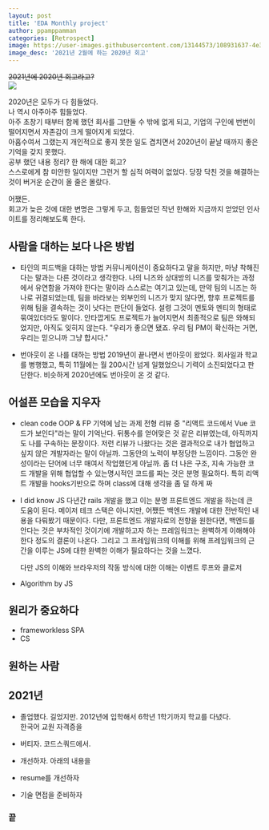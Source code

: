 ```yaml
---
layout: post
title: 'EDA Monthly project'
author: ppamppamman
categories: [Retrospect]
image: https://user-images.githubusercontent.com/13144573/108931637-4e3bb680-768b-11eb-9ada-a8528895d7d0.png
image_desc: '2021년 2월에 하는 2020년 회고'
---
```

~~2021년에 2020년 회고라고?~~  
<img src="https://user-images.githubusercontent.com/13144573/108939250-c195f600-7694-11eb-9454-5c49f57a8244.gif" />

2020년은 모두가 다 힘들었다.  
나 역시 아주아주 힘들었다.  
아주 초창기 때부터 함께 했던 회사를 그만둘 수 밖에 없게 되고, 기업의 구인에 번번이 떨어지면서 자존감이 크게 떨어지게 되었다.  
아홉수여서 그랬는지 개인적으로 좋지 못한 일도 겹치면서 2020년이 끝날 때까지 좋은 기억을 갖지 못했다.  
공부 했던 내용 정리? 한 해에 대한 회고?  
스스로에게 참 미안한 일이지만 그런거 할 심적 여력이 없었다. 당장 닥친 것을 해결하는 것이 버거운 순간이 올 줄은 몰랐다.  

어쨌든.  
회고가 늦은 것에 대한 변명은 그렇게 두고, 힘들었던 작년 한해와 지금까지 얻었던 인사이트를 정리해보도록 한다.  

## 사람을 대하는 보다 나은 방법
- 타인의 피드백을 대하는 방법
  커뮤니케이션이 중요하다고 말을 하지만, 마냥 착해진다는 말과는 다른 것이라고 생각한다.
  나의 니즈와 상대방의 니즈를 맞춰가는 과정에서 유연함을 가져야 한다는 말이라 스스로는 여기고 있는데,
  만약 팀의 니즈는 하나로 귀결되었는데, 팀을 바라보는 외부인의 니즈가 맞지 않다면, 향후 프로젝트를 위해 팀을 결속하는 것이 낫다는 판단이 들었다. 설령 그것이 멘토와 멘티의 형태로 묶여있더라도 말이다.
  안타깝게도 프로젝트가 늘어지면서 최종적으로 팀은 와해되었지만, 아직도 잊히지 않는다.
  "우리가 좋으면 됐죠. 우리 팀 PM이 확신하는 거면, 우리는 믿으니까 그냥 합시다."

- 번아웃이 온 나를 대하는 방법
  2019년이 끝나면서 번아웃이 왔었다. 회사일과 학교를 병행했고, 특히 11월에는 월 200시간 넘게 일했었으니 기력이 소진되었다고 판단한다.
  비슷하게 2020년에도 번아웃이 온 것 같다.

## 어설픈 모습을 지우자
- clean code OOP & FP
  기억에 남는 과제 전형 리뷰 중 "리액트 코드에서 Vue 코드가 보인다"라는 말이 기억난다.
  뒤통수를 얻어맞은 것 같은 리뷰였는데, 아직까지도 나를 구속하는 문장이다.
  저런 리뷰가 나왔다는 것은 결과적으로 내가 협업하고 싶지 않은 개발자라는 말이 아닐까. 그동안의 노력이 부정당한 느낌이다.
  그동안 완성이라는 단어에 너무 매여서 작업했던게 아닐까. 좀 더 나은 구조, 지속 가능한 코드 개발을 위해 협업할 수 있는명시적인 코드를 짜는 것은 분명 필요하다. 특히 리액트 개발을 hooks기반으로 하며 class에 대해 생각을 좀 덜 하게 짜

- I did know JS
  다년간 rails 개발을 했고 이는 분명 프론트엔드 개발을 하는데 큰 도움이 된다. 메이저 테크 스택은 아니지만, 어쨌든 백엔드 개발에 대한 전반적인 내용을 다뤄봤기 때문이다.
  다만, 프론트엔드 개발자로의 전향을 원한다면, 백엔드를 안다는 것은 부차적인 것이기에 개발하고자 하는 프레임워크는 완벽하게 이해해야 한다 정도의 결론이 나온다. 그리고 그 프레임워크의 이해를 위해 프레임워크의 근간을 이루는 JS에 대한 완벽한 이해가 필요하다는 것을 느꼈다.
  
  다만 JS의 이해와 브라우저의 작동 방식에 대한 이해는 이벤트 루프와
  클로저
- Algorithm by JS

## 원리가 중요하다  
- frameworkless SPA
- CS

## 원하는 사람

## 2021년
- 졸업했다. 길었지만.
2012년에 입학해서 6학년 1학기까지 학교를 다녔다.  
한국어 교원 자격증을 

- 버티자. 코드스쿼드에서.
- 개선하자. 아래의 내용을
- resume를 개선하자
- 기술 면접을 준비하자

### 끝
